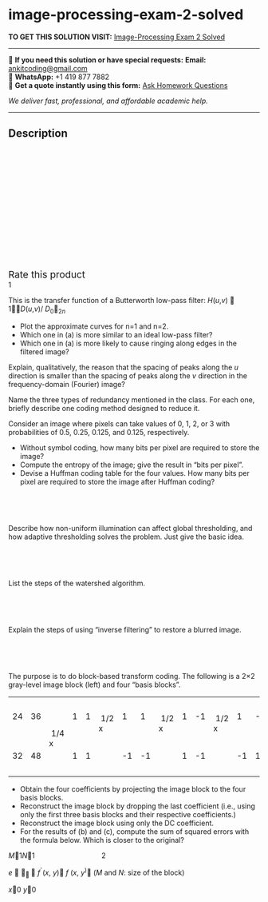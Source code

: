 # image-processing-exam-2-solved
**TO GET THIS SOLUTION VISIT:** [Image-Processing Exam 2 Solved](https://www.ankitcodinghub.com/product/image-processing-exam-2-solved/)


---

📩 **If you need this solution or have special requests:** **Email:** ankitcoding@gmail.com  
📱 **WhatsApp:** +1 419 877 7882  
📄 **Get a quote instantly using this form:** [Ask Homework Questions](https://www.ankitcodinghub.com/services/ask-homework-questions/)

*We deliver fast, professional, and affordable academic help.*

---

<h2>Description</h2>



<div class="kk-star-ratings kksr-auto kksr-align-center kksr-valign-top" data-payload="{&quot;align&quot;:&quot;center&quot;,&quot;id&quot;:&quot;94863&quot;,&quot;slug&quot;:&quot;default&quot;,&quot;valign&quot;:&quot;top&quot;,&quot;ignore&quot;:&quot;&quot;,&quot;reference&quot;:&quot;auto&quot;,&quot;class&quot;:&quot;&quot;,&quot;count&quot;:&quot;0&quot;,&quot;legendonly&quot;:&quot;&quot;,&quot;readonly&quot;:&quot;&quot;,&quot;score&quot;:&quot;0&quot;,&quot;starsonly&quot;:&quot;&quot;,&quot;best&quot;:&quot;5&quot;,&quot;gap&quot;:&quot;4&quot;,&quot;greet&quot;:&quot;Rate this product&quot;,&quot;legend&quot;:&quot;0\/5 - (0 votes)&quot;,&quot;size&quot;:&quot;24&quot;,&quot;title&quot;:&quot;Image-Processing Exam 2 Solved&quot;,&quot;width&quot;:&quot;0&quot;,&quot;_legend&quot;:&quot;{score}\/{best} - ({count} {votes})&quot;,&quot;font_factor&quot;:&quot;1.25&quot;}">

<div class="kksr-stars">

<div class="kksr-stars-inactive">
            <div class="kksr-star" data-star="1" style="padding-right: 4px">


<div class="kksr-icon" style="width: 24px; height: 24px;"></div>
        </div>
            <div class="kksr-star" data-star="2" style="padding-right: 4px">


<div class="kksr-icon" style="width: 24px; height: 24px;"></div>
        </div>
            <div class="kksr-star" data-star="3" style="padding-right: 4px">


<div class="kksr-icon" style="width: 24px; height: 24px;"></div>
        </div>
            <div class="kksr-star" data-star="4" style="padding-right: 4px">


<div class="kksr-icon" style="width: 24px; height: 24px;"></div>
        </div>
            <div class="kksr-star" data-star="5" style="padding-right: 4px">


<div class="kksr-icon" style="width: 24px; height: 24px;"></div>
        </div>
    </div>

<div class="kksr-stars-active" style="width: 0px;">
            <div class="kksr-star" style="padding-right: 4px">


<div class="kksr-icon" style="width: 24px; height: 24px;"></div>
        </div>
            <div class="kksr-star" style="padding-right: 4px">


<div class="kksr-icon" style="width: 24px; height: 24px;"></div>
        </div>
            <div class="kksr-star" style="padding-right: 4px">


<div class="kksr-icon" style="width: 24px; height: 24px;"></div>
        </div>
            <div class="kksr-star" style="padding-right: 4px">


<div class="kksr-icon" style="width: 24px; height: 24px;"></div>
        </div>
            <div class="kksr-star" style="padding-right: 4px">


<div class="kksr-icon" style="width: 24px; height: 24px;"></div>
        </div>
    </div>
</div>


<div class="kksr-legend" style="font-size: 19.2px;">
            <span class="kksr-muted">Rate this product</span>
    </div>
    </div>
1

This is the transfer function of a Butterworth low-pass filter: <em>H</em>(<em>u</em>,<em>v</em>)  1<em>D</em>(<em>u</em>,<em>v</em>)/ <em>D</em><sub>0</sub><sub>2<em>n</em></sub>

<ul>
<li>Plot the approximate curves for n=1 and n=2.</li>
<li>Which one in (a) is more similar to an ideal low-pass filter?</li>
<li>Which one in (a) is more likely to cause ringing along edges in the filtered image?</li>
</ul>
Explain, qualitatively, the reason that the spacing of peaks along the <em>u</em> direction is smaller than the spacing of peaks along the <em>v</em> direction in the frequency-domain (Fourier) image?

Name the three types of redundancy mentioned in the class. For each one, briefly describe one coding method designed to reduce it.

Consider an image where pixels can take values of 0, 1, 2, or 3 with probabilities of 0.5, 0.25, 0.125, and 0.125, respectively.

<ul>
<li>Without symbol coding, how many bits per pixel are required to store the image?</li>
<li>Compute the entropy of the image; give the result in “bits per pixel”.</li>
<li>Devise a Huffman coding table for the four values. How many bits per pixel are required to store the image after Huffman coding?</li>
</ul>
&nbsp;

&nbsp;

Describe how non-uniform illumination can affect global thresholding, and how adaptive thresholding solves the problem. Just give the basic idea.

&nbsp;

&nbsp;

List the steps of the watershed algorithm.

&nbsp;

&nbsp;

Explain the steps of using “inverse filtering” to restore a blurred image.

&nbsp;

&nbsp;

The purpose is to do block-based transform coding. The following is a 2×2 gray-level image block (left) and four “basis blocks”.

<table width="495">
<tbody>
<tr>
<td width="23">24</td>
<td width="24">36</td>
<td rowspan="2" width="119">&nbsp;&nbsp;&nbsp;&nbsp;&nbsp;&nbsp;&nbsp; &nbsp;&nbsp;&nbsp;&nbsp;&nbsp; &nbsp;&nbsp;&nbsp;&nbsp;&nbsp; &nbsp;1/4 x

&nbsp;
</td>
<td width="24">1</td>
<td width="24">1</td>
<td rowspan="2" width="47">&nbsp;1/2 x

&nbsp;
</td>
<td width="24">1</td>
<td width="23">1</td>
<td rowspan="2" width="47">&nbsp;1/2 x

&nbsp;
</td>
<td width="23">1</td>
<td width="24">-1</td>
<td rowspan="2" width="47">&nbsp;1/2 x

&nbsp;
</td>
<td width="24">1</td>
<td width="24">-1</td>
</tr>
<tr>
<td width="23">32</td>
<td width="24">48</td>
<td width="24">1</td>
<td width="24">1</td>
<td width="24">-1</td>
<td width="23">-1</td>
<td width="23">1</td>
<td width="24">-1</td>
<td width="24">-1</td>
<td width="24">1</td>
</tr>
</tbody>
</table>
<ul>
<li>Obtain the four coefficients by projecting the image block to the four basis blocks.</li>
<li>Reconstruct the image block by dropping the last coefficient (i.e., using only the first three basis blocks and their respective coefficients.)</li>
<li>Reconstruct the image block using only the DC coefficient.</li>
<li>For the results of (b) and (c), compute the sum of squared errors with the formula below. Which is closer to the original?</li>
</ul>
<em>M</em>1<em>N</em>1&nbsp;&nbsp;&nbsp;&nbsp;&nbsp;&nbsp;&nbsp;&nbsp;&nbsp;&nbsp;&nbsp;&nbsp;&nbsp;&nbsp;&nbsp;&nbsp;&nbsp;&nbsp;&nbsp;&nbsp;&nbsp;&nbsp;&nbsp;&nbsp;&nbsp;&nbsp;&nbsp;&nbsp;&nbsp;&nbsp;&nbsp;&nbsp;&nbsp; 2

<em>e </em> <sub> </sub> <em>f</em><sup>ˆ</sup>(<em>x</em>, <em>y</em>) <em>f </em>(<em>x</em>, <em>y</em><sup>)</sup> (<em>M</em> and <em>N</em>: size of the block)

<em>x</em>0 <em>y</em>0

&nbsp;
